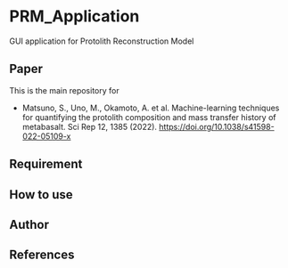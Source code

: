 # PRM_Application

GUI application for Protolith Reconstruction Model

## Paper
This is the main repository for
* Matsuno, S., Uno, M., Okamoto, A. et al. Machine-learning techniques for quantifying the protolith composition and mass transfer history of metabasalt. Sci Rep 12, 1385 (2022). https://doi.org/10.1038/s41598-022-05109-x

## Requirement

## How to use

## Author

## References
